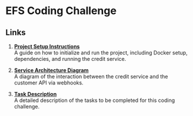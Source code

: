 # EFS Coding Challenge

## Links

1. **[Project Setup Instructions](./SETUP.md)**  
   A guide on how to initialize and run the project, including Docker setup, dependencies, and running the credit service.

2. **[Service Architecture Diagram](./assets/Architecture%20Diagram.png)**  
   A diagram of the interaction between the credit service and the customer API via webhooks.

3. **[Task Description](./TASK_DESCRIPTION.md)**  
   A detailed description of the tasks to be completed for this coding challenge.
